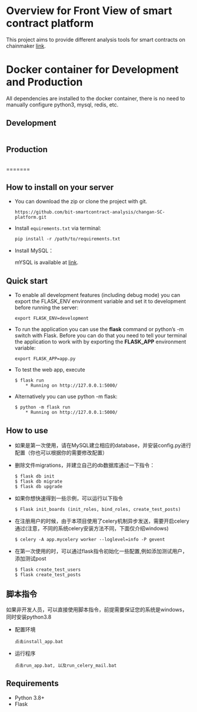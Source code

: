 # Overview for Front View of smart contract platform
This project aims to provide different analysis tools for smart contracts on chainmaker [link](https://chainmaker.org.cn).

# Docker container for Development and Production

All dependencies are installed to the docker container, there is no need to manually configure python3, mysql, redis, etc.

## Development

```

```


## Production

```

```

=======

## How to install on your server

* You can download the zip or clone the project with git.

    `https://github.com/bit-smartcontract-analysis/changan-SC-platform.git`

* Install `equirements.txt` via terminal: 

    `pip install -r /path/to/requirements.txt`

* Install MySQL：

    mYSQL is available at [link](https://dev.mysql.com/downloads/mysql/).


## Quick start

* To enable all development features (including debug mode) you can export the FLASK_ENV environment variable and set it to development before running the server:

    `export FLASK_ENV=development`

* To run the application you can use the **flask** command or python’s -m switch with Flask. Before you can do that you need to tell your terminal the application to work with by exporting the **FLASK_APP** environment variable:

    `export FLASK_APP=app.py`

* To test the web app, execute

    ``` Shell
    $ flask run
        * Running on http://127.0.0.1:5000/
    ```

* Alternatively you can use python -m flask:
    ``` Shell
    $ python -m flask run
        * Running on http://127.0.0.1:5000/
    ```
## How to use

* 如果是第一次使用，请在MySQL建立相应的database，并安装config.py进行配置（你也可以根据你的需要修改配置）

* 删除文件migrations，并建立自己的db数据库通过一下指令：
    ``` Shell
   $ flask db init
   $ flask db migrate
   $ flask db upgrade
    ```

* 如果你想快速得到一些示例，可以运行以下指令
    ``` Shell
    $ Flask init_boards (init_roles, bind_roles, create_test_posts)
    ```

* 在注册用户的时候，由于本项目使用了celery机制异步发送，需要开启celery通过(注意，不同的系统celery安装方法不同，下面仅介绍windows)
    ``` Shell
    $ celery -A app.mycelery worker --loglevel=info -P gevent
    ```

* 在第一次使用的时，可以通过flask指令初始化一些配置,例如添加测试用户，添加测试post
    ``` Shell
    $ flask create_test_users 
    $ flask create_test_posts
    ``` 
 
## 脚本指令
  如果非开发人员，可以直接使用脚本指令，前提需要保证您的系统是windows，同时安装python3.8
* 配置环境
  ```
  点击install_app.bat
  ```
* 运行程序
  ```
  点击run_app.bat, 以及run_celery_mail.bat
  ```

## Requirements

* Python 3.8+
* Flask
